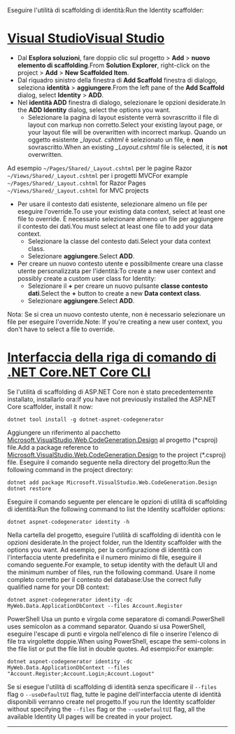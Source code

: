 <span data-ttu-id="cd18f-101">Eseguire l'utilità di scaffolding di identità:</span><span class="sxs-lookup"><span data-stu-id="cd18f-101">Run the Identity scaffolder:</span></span>

# <a name="visual-studiotabvisual-studio"></a>[<span data-ttu-id="cd18f-102">Visual Studio</span><span class="sxs-lookup"><span data-stu-id="cd18f-102">Visual Studio</span></span>](#tab/visual-studio)

* <span data-ttu-id="cd18f-103">Dal **Esplora soluzioni**, fare doppio clic sul progetto > **Add** > **nuovo elemento di scaffolding**.</span><span class="sxs-lookup"><span data-stu-id="cd18f-103">From **Solution Explorer**, right-click on the project > **Add** > **New Scaffolded Item**.</span></span>
* <span data-ttu-id="cd18f-104">Dal riquadro sinistro della finestra di **Add Scaffold** finestra di dialogo, seleziona **identità** > **aggiungere**.</span><span class="sxs-lookup"><span data-stu-id="cd18f-104">From the left pane of the **Add Scaffold** dialog, select **Identity** > **ADD**.</span></span>
* <span data-ttu-id="cd18f-105">Nel **identità ADD** finestra di dialogo, selezionare le opzioni desiderate.</span><span class="sxs-lookup"><span data-stu-id="cd18f-105">In the **ADD Identity** dialog, select the options you want.</span></span>
  * <span data-ttu-id="cd18f-106">Selezionare la pagina di layout esistente verrà sovrascritto il file di layout con markup non corretto.</span><span class="sxs-lookup"><span data-stu-id="cd18f-106">Select your existing layout page, or your layout file will be overwritten with incorrect markup.</span></span> <span data-ttu-id="cd18f-107">Quando un oggetto esistente  *\_layout. cshtml* è selezionato un file, è **non** sovrascritto.</span><span class="sxs-lookup"><span data-stu-id="cd18f-107">When an existing *\_Layout.cshtml* file is selected, it is **not** overwritten.</span></span>

 <span data-ttu-id="cd18f-108">Ad esempio `~/Pages/Shared/_Layout.cshtml` per le pagine Razor `~/Views/Shared/_Layout.cshtml` per i progetti MVC</span><span class="sxs-lookup"><span data-stu-id="cd18f-108">For example `~/Pages/Shared/_Layout.cshtml` for Razor Pages `~/Views/Shared/_Layout.cshtml` for MVC projects</span></span>
* <span data-ttu-id="cd18f-109">Per usare il contesto dati esistente, selezionare almeno un file per eseguire l'override.</span><span class="sxs-lookup"><span data-stu-id="cd18f-109">To use your existing data context, select at least one file to override.</span></span> <span data-ttu-id="cd18f-110">È necessario selezionare almeno un file per aggiungere il contesto dei dati.</span><span class="sxs-lookup"><span data-stu-id="cd18f-110">You must select at least one file to add your data context.</span></span>
  * <span data-ttu-id="cd18f-111">Selezionare la classe del contesto dati.</span><span class="sxs-lookup"><span data-stu-id="cd18f-111">Select your data context class.</span></span>
  * <span data-ttu-id="cd18f-112">Selezionare **aggiungere**.</span><span class="sxs-lookup"><span data-stu-id="cd18f-112">Select **ADD**.</span></span>
* <span data-ttu-id="cd18f-113">Per creare un nuovo contesto utente e possibilmente creare una classe utente personalizzata per l'identità:</span><span class="sxs-lookup"><span data-stu-id="cd18f-113">To create a new user context and possibly create a custom user class for Identity:</span></span>
  * <span data-ttu-id="cd18f-114">Selezionare il **+** per creare un nuovo pulsante **classe contesto dati**.</span><span class="sxs-lookup"><span data-stu-id="cd18f-114">Select the **+** button to create a new **Data context class**.</span></span>
  * <span data-ttu-id="cd18f-115">Selezionare **aggiungere**.</span><span class="sxs-lookup"><span data-stu-id="cd18f-115">Select **ADD**.</span></span>

<span data-ttu-id="cd18f-116">Nota: Se si crea un nuovo contesto utente, non è necessario selezionare un file per eseguire l'override.</span><span class="sxs-lookup"><span data-stu-id="cd18f-116">Note: If you're creating a new user context, you don't have to select a file to override.</span></span>

# <a name="net-core-clitabnetcore-cli"></a>[<span data-ttu-id="cd18f-117">Interfaccia della riga di comando di .NET Core</span><span class="sxs-lookup"><span data-stu-id="cd18f-117">.NET Core CLI</span></span>](#tab/netcore-cli)

<span data-ttu-id="cd18f-118">Se l'utilità di scaffolding di ASP.NET Core non è stato precedentemente installato, installarlo ora:</span><span class="sxs-lookup"><span data-stu-id="cd18f-118">If you have not previously installed the ASP.NET Core scaffolder, install it now:</span></span>

```console
dotnet tool install -g dotnet-aspnet-codegenerator
```

<span data-ttu-id="cd18f-119">Aggiungere un riferimento al pacchetto [Microsoft.VisualStudio.Web.CodeGeneration.Design](https://www.nuget.org/packages/Microsoft.VisualStudio.Web.CodeGeneration.Design/) al progetto (\*csproj) file.</span><span class="sxs-lookup"><span data-stu-id="cd18f-119">Add a package reference to [Microsoft.VisualStudio.Web.CodeGeneration.Design](https://www.nuget.org/packages/Microsoft.VisualStudio.Web.CodeGeneration.Design/) to the project (\*.csproj) file.</span></span> <span data-ttu-id="cd18f-120">Eseguire il comando seguente nella directory del progetto:</span><span class="sxs-lookup"><span data-stu-id="cd18f-120">Run the following command in the project directory:</span></span>

```console
dotnet add package Microsoft.VisualStudio.Web.CodeGeneration.Design
dotnet restore
```

<span data-ttu-id="cd18f-121">Eseguire il comando seguente per elencare le opzioni di utilità di scaffolding di identità:</span><span class="sxs-lookup"><span data-stu-id="cd18f-121">Run the following command to list the Identity scaffolder options:</span></span>

```console
dotnet aspnet-codegenerator identity -h
```

<span data-ttu-id="cd18f-122">Nella cartella del progetto, eseguire l'utilità di scaffolding di identità con le opzioni desiderate.</span><span class="sxs-lookup"><span data-stu-id="cd18f-122">In the project folder, run the Identity scaffolder with the options you want.</span></span> <span data-ttu-id="cd18f-123">Ad esempio, per la configurazione di identità con l'interfaccia utente predefinita e il numero minimo di file, eseguire il comando seguente.</span><span class="sxs-lookup"><span data-stu-id="cd18f-123">For example, to setup identity with the default UI and the minimum number of files, run the following command.</span></span> <span data-ttu-id="cd18f-124">Usare il nome completo corretto per il contesto del database:</span><span class="sxs-lookup"><span data-stu-id="cd18f-124">Use the correct fully qualified name for your DB context:</span></span>

```console
dotnet aspnet-codegenerator identity -dc MyWeb.Data.ApplicationDbContext --files Account.Register
```

<span data-ttu-id="cd18f-125">PowerShell Usa un punto e virgola come separatore di comandi.</span><span class="sxs-lookup"><span data-stu-id="cd18f-125">PowerShell uses semicolon as a command separator.</span></span> <span data-ttu-id="cd18f-126">Quando si usa PowerShell, eseguire l'escape di punti e virgola nell'elenco di file o inserire l'elenco di file tra virgolette doppie.</span><span class="sxs-lookup"><span data-stu-id="cd18f-126">When using PowerShell, escape the semi-colons in the file list or put the file list in double quotes.</span></span> <span data-ttu-id="cd18f-127">Ad esempio:</span><span class="sxs-lookup"><span data-stu-id="cd18f-127">For example:</span></span>

```console
dotnet aspnet-codegenerator identity -dc MyWeb.Data.ApplicationDbContext --files "Account.Register;Account.Login;Account.Logout"
```

<span data-ttu-id="cd18f-128">Se si esegue l'utilità di scaffolding di identità senza specificare il `--files` flag o `--useDefaultUI` flag, tutte le pagine dell'interfaccia utente di identità disponibili verranno create nel progetto.</span><span class="sxs-lookup"><span data-stu-id="cd18f-128">If you run the Identity scaffolder without specifying the `--files` flag or the `--useDefaultUI` flag, all the available Identity UI pages will be created in your project.</span></span>

---
